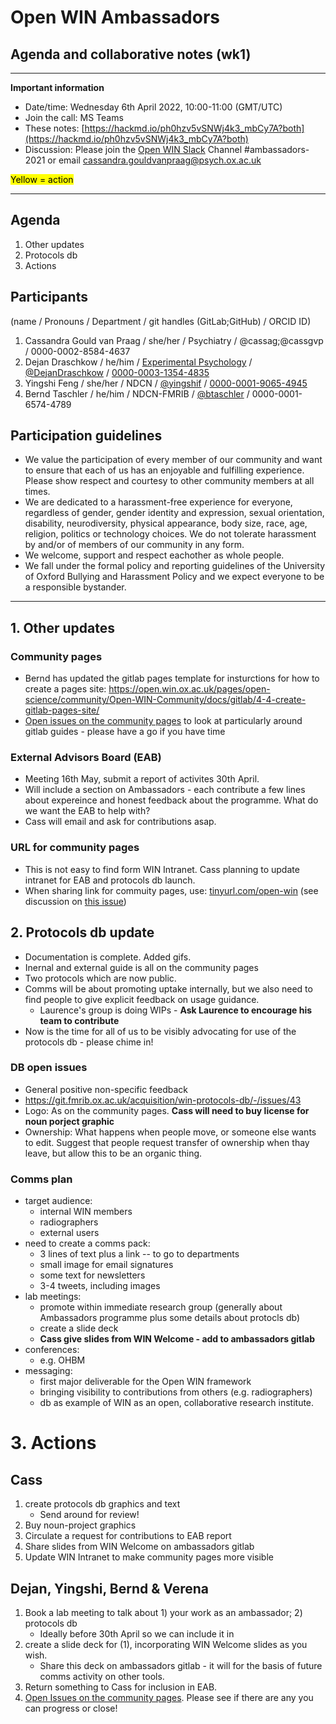 # Open WIN Ambassadors
## Agenda and collaborative notes (wk1)

-----

**Important information**

- Date/time: Wednesday 6th April 2022, 10:00-11:00 (GMT/UTC)
- Join the call: MS Teams
- These notes: [https://hackmd.io/ph0hzv5vSNWj4k3_mbCy7A?both](https://hackmd.io/ph0hzv5vSNWj4k3_mbCy7A?both)
- Discussion: Please join the [Open WIN Slack](https://join.slack.com/t/openwin/signup) Channel #ambassadors-2021 or email cassandra.gouldvanpraag@psych.ox.ac.uk 


<mark>Yellow = action</mark>


-----

## Agenda
1. Other updates
2. Protocols db
3. Actions

## Participants
(name / Pronouns / Department / git handles (GitLab;GitHub) / ORCID ID)
1. Cassandra Gould van Praag / she/her / Psychiatry / @cassag;@cassgvp / 0000-0002-8584-4637
2. Dejan Draschkow / he/him / [Experimental Psychology](https://www.psy.ox.ac.uk/team/dejan-draschkow) / [@DejanDraschkow](https://github.com/DejanDraschkow) / [0000-0003-1354-4835](https://orcid.org/0000-0003-1354-4835)
3. Yingshi Feng / she/her / NDCN / [@yingshif](https://github.com/yingshif) / [0000-0001-9065-4945](https://orcid.org/0000-0001-9065-4945)
4. Bernd Taschler / he/him / NDCN-FMRIB / [@btaschler](https://github.com/btaschler) / 0000-0001-6574-4789

 
## Participation guidelines
- We value the participation of every member of our community and want to ensure that each of us has an enjoyable and fulfilling experience. Please show respect and courtesy to other community members at all times.
- We are dedicated to a harassment-free experience for everyone, regardless of gender, gender identity and expression, sexual orientation, disability, neurodiversity, physical appearance, body size, race, age, religion, politics or technology choices. We do not tolerate harassment by and/or of members of our community in any form.
- We welcome, support and respect eachother as whole people.
- We fall under the formal policy and reporting guidelines of the University of Oxford Bullying and Harassment Policy and we expect everyone to be a responsible bystander.

-----

## 1. Other updates
### Community pages 
- Bernd has updated the gitlab pages template for insturctions for how to create a pages site: https://open.win.ox.ac.uk/pages/open-science/community/Open-WIN-Community/docs/gitlab/4-4-create-gitlab-pages-site/ 
- [Open issues on the community pages](https://git.fmrib.ox.ac.uk/open-science/community/Open-WIN-Community/-/issues) to look at particularly around gitlab guides - please have a go if you have time

### External Advisors Board (EAB)
- Meeting 16th May, submit a report of activites 30th April. 
- Will include a section on Ambassadors - each contribute a few lines about expereince and honest feedback about the programme. What do we want the EAB to help with?
- Cass will email and ask for contributions asap. 

### URL for community pages
- This is not easy to find form WIN Intranet. Cass planning to update intranet for EAB and protocols db launch. 
- When sharing link for commuity pages, use: [tinyurl.com/open-win](tinyurl.com/open-win) (see discussion on [this issue](https://git.fmrib.ox.ac.uk/open-science/community/Open-WIN-Community/-/issues/39))

## 2. Protocols db update
- Documentation is complete. Added gifs.
- Inernal and external guide is all on the community pages
- Two protocols which are now public. 
- Comms will be about promoting uptake internally, but we also need to find people to give explicit feedback on usage guidance.
    - Laurence's group is doing WIPs - **Ask Laurence to encourage his team to contribute**
- Now is the time for all of us to be visibly advocating for use of the protocols db - please chime in!

### DB open issues
- General positive non-specific feedback
- https://git.fmrib.ox.ac.uk/acquisition/win-protocols-db/-/issues/43 
- Logo: As on the community pages. **Cass will need to buy license for noun porject graphic**
- Ownership: What happens when people move, or someone else wants to edit. Suggest that people request transfer of ownership when thay leave, but allow this to be an organic thing. 

### Comms plan
- target audience:
    - internal WIN members
    - radiographers
    - external users
- need to create a comms pack:
    - 3 lines of text plus a link -- to go to departments
    - small image for email signatures 
    - some text for newsletters 
    - 3-4 tweets, including images
- lab meetings:
    - promote within immediate research group (generally about Ambassadors programme plus some details about protocls db)
    - create a slide deck
    - **Cass give slides from WIN Welcome - add to ambassadors gitlab**
- conferences:
    - e.g. OHBM
- messaging:
    - first major deliverable for the Open WIN framework
    - bringing visibility to contributions from others (e.g. radiographers)
    - db as example of WIN as an open, collaborative research institute.

# 3. Actions
## Cass
1. create protocols db graphics and text
    - Send around for review!
2. Buy noun-project graphics
3. Circulate a request for contributions to EAB report
4. Share slides from WIN Welcome on ambassadors gitlab
5. Update WIN Intranet to make community pages more visible

## Dejan, Yingshi, Bernd & Verena
1. Book a lab meeting to talk about 1) your work as an ambassador; 2) protocols db
    - Ideally before 30th April so we can include it in
2. create a slide deck for (1), incorporating WIN Welcome slides as you wish. 
    - Share this deck on ambassadors gitlab - it will for the basis of future comms activity on other tools.
3. Return something to Cass for inclusion in EAB.
4. [Open Issues on the community pages](https://git.fmrib.ox.ac.uk/open-science/community/Open-WIN-Community/-/issues). Please see if there are any you can progress or close!



